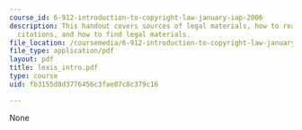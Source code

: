 ```yaml
---
course_id: 6-912-introduction-to-copyright-law-january-iap-2006
description: This handout covers sources of legal materials, how to read and write
  citations, and how to find legal materials.
file_location: /coursemedia/6-912-introduction-to-copyright-law-january-iap-2006/fb3155d8d3776456c3fae07c8c379c16_lexis_intro.pdf
file_type: application/pdf
layout: pdf
title: lexis_intro.pdf
type: course
uid: fb3155d8d3776456c3fae07c8c379c16

---
```

None